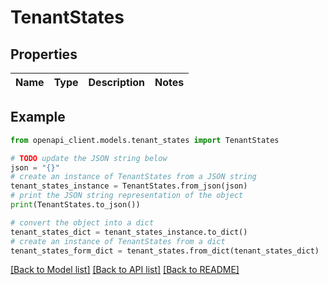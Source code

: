 # TenantStates


## Properties

Name | Type | Description | Notes
------------ | ------------- | ------------- | -------------

## Example

```python
from openapi_client.models.tenant_states import TenantStates

# TODO update the JSON string below
json = "{}"
# create an instance of TenantStates from a JSON string
tenant_states_instance = TenantStates.from_json(json)
# print the JSON string representation of the object
print(TenantStates.to_json())

# convert the object into a dict
tenant_states_dict = tenant_states_instance.to_dict()
# create an instance of TenantStates from a dict
tenant_states_form_dict = tenant_states.from_dict(tenant_states_dict)
```
[[Back to Model list]](../README.md#documentation-for-models) [[Back to API list]](../README.md#documentation-for-api-endpoints) [[Back to README]](../README.md)


